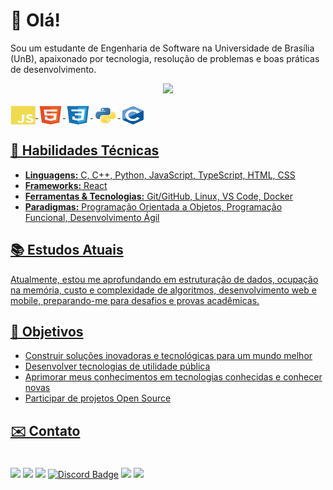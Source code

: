 # 👋 Olá!

Sou um estudante de Engenharia de Software na Universidade de Brasília (UnB), apaixonado por tecnologia, resolução de problemas e boas práticas de desenvolvimento.

<div align="center">
  <a href="https://github.com/Kauan-F20">
  <img height="180em" src="https://github-readme-stats.vercel.app/api?username=Kauan-F20&show_icons=true&theme=ocean_dark&include_all_commits=true&count_private=true"/>
</div>  
<div style="display: inline_block"><br>
  <img align="center" alt="Js" height="30" width="40" src="https://raw.githubusercontent.com/devicons/devicon/master/icons/javascript/javascript-plain.svg">
  <img align="center" alt="HTML" height="30" width="40" src="https://raw.githubusercontent.com/devicons/devicon/master/icons/html5/html5-original.svg">
  <img align="center" alt="CSS" height="30" width="40" src="https://raw.githubusercontent.com/devicons/devicon/master/icons/css3/css3-original.svg">
  <img align="center" alt="Python" height="30" width="40" src="https://raw.githubusercontent.com/devicons/devicon/master/icons/python/python-original.svg">
  <img align="center" alt="C" height="30" width="40" src="https://raw.githubusercontent.com/devicons/devicon/master/icons/c/c-original.svg">
</div>

## 🚀 Habilidades Técnicas

- **Linguagens:** C, C++, Python, JavaScript, TypeScript, HTML, CSS
- **Frameworks:** React
- **Ferramentas & Tecnologias:** Git/GitHub, Linux, VS Code, Docker
- **Paradigmas:** Programação Orientada a Objetos, Programação Funcional, Desenvolvimento Ágil

## 📚 Estudos Atuais

Atualmente, estou me aprofundando em estruturação de dados, ocupação na memória, custo e complexidade de algoritmos, desenvolvimento web e mobile, preparando-me para desafios e provas acadêmicas.

## 🌱 Objetivos

- Construir soluções inovadoras e tecnológicas para um mundo melhor
- Desenvolver tecnologias de utilidade pública
- Aprimorar meus conhecimentos em tecnologias conhecidas e conhecer novas
- Participar de projetos Open Source

## ✉️ Contato
<sub> <strong></strong> <br>
[<img src = "https://img.shields.io/badge/GitHub-100000?style=for-the-badge&logo=github&logoColor=white">](https://github.com/Kauan-F20)
[<img src = "https://img.shields.io/badge/Facebook-1877F2?style=for-the-badge&logo=facebook&logoColor=white">](https://www.facebook.com/share/1ANxAR8aTj/)
[<img src="https://img.shields.io/badge/linkedin-%230077B5.svg?&style=for-the-badge&logo=linkedin&logoColor=white" />](https://www.linkedin.com/in/kauan-felipe-lima-sousa-38a00733a?utm_source=share&utm_campaign=share_via&utm_content=profile&utm_medium=android_app)
[![Discord Badge](https://img.shields.io/badge/Discord-5865F2?style=for-the-badge&logo=discord&logoColor=white)](https://discord.gg/kauan_fl)
[<img src = "https://img.shields.io/badge/instagram-%23E4405F.svg?&style=for-the-badge&logo=instagram&logoColor=white">](https://www.instagram.com/k4uan.sousa?igsh=NzBqMG5wdWVvYTR4)
<a href = "mailto:kauan.felipe0020@gmail.com"><img src="https://img.shields.io/badge/-Gmail-%23333?style=for-the-badge&logo=gmail&logoColor=white" target="_blank"></a>
</sub>
